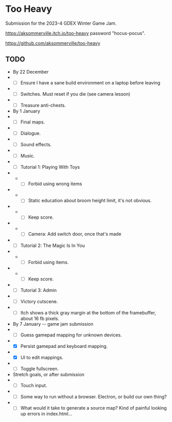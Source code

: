 # Too Heavy

Submission for the 2023-4 GDEX Winter Game Jam.

https://aksommerville.itch.io/too-heavy password "hocus-pocus".

https://github.com/aksommerville/too-heavy

## TODO

- By 22 December
- - [ ] Ensure I have a sane build environment on a laptop before leaving
- - [ ] Switches. Must reset if you die (see camera lesson)
- - [ ] Treasure anti-chests.
- By 1 January
- - [ ] Final maps.
- - [ ] Dialogue.
- - [ ] Sound effects.
- - [ ] Music.
- - [ ] Tutorial 1: Playing With Toys
- - - [ ] Forbid using wrong items
- - - [ ] Static education about broom height limit, it's not obvious.
- - - [ ] Keep score.
- - - [ ] Camera: Add switch door, once that's made
- - [ ] Tutorial 2: The Magic Is In You
- - - [ ] Forbid using items.
- - - [ ] Keep score.
- - [ ] Tutorial 3: Admin
- - [ ] Victory cutscene.
- - [ ] Itch shows a thick gray margin at the bottom of the framebuffer, about 16 fb pixels.
- By 7 January -- game jam submission
- - [ ] Guess gamepad mapping for unknown devices.
- - [x] Persist gamepad and keyboard mapping.
- - [x] UI to edit mappings.
- - [ ] Toggle fullscreen.
- Stretch goals, or after submission
- - [ ] Touch input.
- - [ ] Some way to run without a browser. Electron, or build our own thing?
- - [ ] What would it take to generate a source map? Kind of painful looking up errors in index.html...
